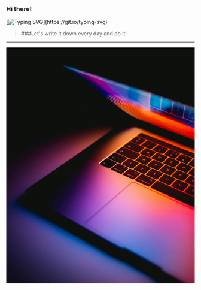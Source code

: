 ### Hi there!
[![Typing SVG](https://readme-typing-svg.herokuapp.com?color=%2336BCF7&lines=What+is+your+purpose+for+a+week?)](https://git.io/typing-svg)

> ###Let's write it down every day and do it!
 

---
![ToDoList](src/img-1.jpg)


